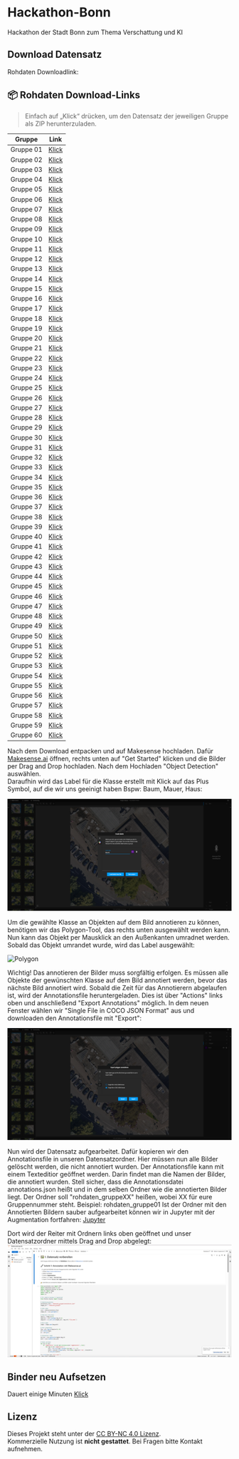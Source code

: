 # Hackathon-Bonn
Hackathon der Stadt Bonn zum Thema Verschattung und KI

## Download Datensatz
Rohdaten Downloadlink:   

## 📦 Rohdaten Download-Links

> Einfach auf „Klick“ drücken, um den Datensatz der jeweiligen Gruppe als ZIP herunterzuladen.

| Gruppe | Link |
|--------|------|
| Gruppe 01 | [Klick](https://mrzinken.duckdns.org/s/9Ck9LWp5gBzzfXe) |
| Gruppe 02 | [Klick](https://mrzinken.duckdns.org/s/G02) |
| Gruppe 03 | [Klick](https://mrzinken.duckdns.org/s/G03) |
| Gruppe 04 | [Klick](https://mrzinken.duckdns.org/s/G04) |
| Gruppe 05 | [Klick](https://mrzinken.duckdns.org/s/G05) |
| Gruppe 06 | [Klick](https://mrzinken.duckdns.org/s/G06) |
| Gruppe 07 | [Klick](https://mrzinken.duckdns.org/s/G07) |
| Gruppe 08 | [Klick](https://mrzinken.duckdns.org/s/G08) |
| Gruppe 09 | [Klick](https://mrzinken.duckdns.org/s/G09) |
| Gruppe 10 | [Klick](https://mrzinken.duckdns.org/s/G10) |
| Gruppe 11 | [Klick](https://mrzinken.duckdns.org/s/G11) |
| Gruppe 12 | [Klick](https://mrzinken.duckdns.org/s/G12) |
| Gruppe 13 | [Klick](https://mrzinken.duckdns.org/s/G13) |
| Gruppe 14 | [Klick](https://mrzinken.duckdns.org/s/G14) |
| Gruppe 15 | [Klick](https://mrzinken.duckdns.org/s/G15) |
| Gruppe 16 | [Klick](https://mrzinken.duckdns.org/s/G16) |
| Gruppe 17 | [Klick](https://mrzinken.duckdns.org/s/G17) |
| Gruppe 18 | [Klick](https://mrzinken.duckdns.org/s/G18) |
| Gruppe 19 | [Klick](https://mrzinken.duckdns.org/s/G19) |
| Gruppe 20 | [Klick](https://mrzinken.duckdns.org/s/G20) |
| Gruppe 21 | [Klick](https://mrzinken.duckdns.org/s/G21) |
| Gruppe 22 | [Klick](https://mrzinken.duckdns.org/s/G22) |
| Gruppe 23 | [Klick](https://mrzinken.duckdns.org/s/G23) |
| Gruppe 24 | [Klick](https://mrzinken.duckdns.org/s/G24) |
| Gruppe 25 | [Klick](https://mrzinken.duckdns.org/s/G25) |
| Gruppe 26 | [Klick](https://mrzinken.duckdns.org/s/G26) |
| Gruppe 27 | [Klick](https://mrzinken.duckdns.org/s/G27) |
| Gruppe 28 | [Klick](https://mrzinken.duckdns.org/s/G28) |
| Gruppe 29 | [Klick](https://mrzinken.duckdns.org/s/G29) |
| Gruppe 30 | [Klick](https://mrzinken.duckdns.org/s/G30) |
| Gruppe 31 | [Klick](https://mrzinken.duckdns.org/s/G31) |
| Gruppe 32 | [Klick](https://mrzinken.duckdns.org/s/G32) |
| Gruppe 33 | [Klick](https://mrzinken.duckdns.org/s/G33) |
| Gruppe 34 | [Klick](https://mrzinken.duckdns.org/s/G34) |
| Gruppe 35 | [Klick](https://mrzinken.duckdns.org/s/G35) |
| Gruppe 36 | [Klick](https://mrzinken.duckdns.org/s/G36) |
| Gruppe 37 | [Klick](https://mrzinken.duckdns.org/s/G37) |
| Gruppe 38 | [Klick](https://mrzinken.duckdns.org/s/G38) |
| Gruppe 39 | [Klick](https://mrzinken.duckdns.org/s/G39) |
| Gruppe 40 | [Klick](https://mrzinken.duckdns.org/s/G40) |
| Gruppe 41 | [Klick](https://mrzinken.duckdns.org/s/G41) |
| Gruppe 42 | [Klick](https://mrzinken.duckdns.org/s/G42) |
| Gruppe 43 | [Klick](https://mrzinken.duckdns.org/s/G43) |
| Gruppe 44 | [Klick](https://mrzinken.duckdns.org/s/G44) |
| Gruppe 45 | [Klick](https://mrzinken.duckdns.org/s/G45) |
| Gruppe 46 | [Klick](https://mrzinken.duckdns.org/s/G46) |
| Gruppe 47 | [Klick](https://mrzinken.duckdns.org/s/G47) |
| Gruppe 48 | [Klick](https://mrzinken.duckdns.org/s/G48) |
| Gruppe 49 | [Klick](https://mrzinken.duckdns.org/s/G49) |
| Gruppe 50 | [Klick](https://mrzinken.duckdns.org/s/G50) |
| Gruppe 51 | [Klick](https://mrzinken.duckdns.org/s/G51) |
| Gruppe 52 | [Klick](https://mrzinken.duckdns.org/s/G52) |
| Gruppe 53 | [Klick](https://mrzinken.duckdns.org/s/G53) |
| Gruppe 54 | [Klick](https://mrzinken.duckdns.org/s/G54) |
| Gruppe 55 | [Klick](https://mrzinken.duckdns.org/s/G55) |
| Gruppe 56 | [Klick](https://mrzinken.duckdns.org/s/G56) |
| Gruppe 57 | [Klick](https://mrzinken.duckdns.org/s/G57) |
| Gruppe 58 | [Klick](https://mrzinken.duckdns.org/s/G58) |
| Gruppe 59 | [Klick](https://mrzinken.duckdns.org/s/G59) |
| Gruppe 60 | [Klick](https://mrzinken.duckdns.org/s/G60) |



Nach dem Download entpacken und auf Makesense hochladen. Dafür [Makesense.ai](https://www.makesense.ai/) öffnen, rechts unten auf "Get Started" klicken und die Bilder per Drag and Drop hochladen. Nach dem Hochladen "Object Detection" auswählen.  
Daraufhin wird das Label für die Klasse erstellt mit Klick auf das Plus Symbol, auf die wir uns geeinigt haben Bspw: Baum, Mauer, Haus:  

![Label](images/makesense_label.PNG)  


Um die gewählte Klasse an Objekten auf dem Bild annotieren zu können, benötigen wir das Polygon-Tool, das rechts unten ausgewählt werden kann. Nun kann das Objekt per Mausklick an den Außenkanten umradnet werden. Sobald das Objekt umrandet wurde, wird das Label ausgewählt:

![Polygon](images/makesense_polygon.PNG)  


Wichtig! Das annotieren der Bilder muss sorgfältig erfolgen. Es müssen alle Objekte der gewünschten Klasse auf dem Bild annotiert werden, bevor das nächste Bild annotiert wird.
Sobald die Zeit für das Annotierern abgelaufen ist, wird der Annotationsfile heruntergeladen. Dies ist über "Actions" links oben und anschließend "Export Annotations" möglich. In dem neuen Fenster wählen wir "Single File in COCO JSON Format" aus und downloaden den Annotationsfile mit "Export":

![Export](images/makesense_export.PNG) 


Nun wird der Datensatz aufgearbeitet. Dafür kopieren wir den Annotationsfile in unseren Datensatzordner. Hier müssen nun alle Bilder gelöscht werden, die nicht annotiert wurden. Der Annotationsfile kann mit einem Texteditior geöffnet werden. Darin findet man die Namen der Bilder, die annotiert wurden. Stell sicher, dass die Annotationsdatei annotations.json heißt und in dem selben Ordner wie die annotierten Bilder liegt. Der Ordner soll "rohdaten_gruppeXX" heißen, wobei XX für eure Gruppennummer steht. Beispiel: rohdaten_gruppe01
Ist der Ordner mit den Annotierten Bildern sauber aufgearbeitet können wir in Jupyter mit der Augmentation fortfahren: [Jupyter](https://mybinder.org/v2/gh/MrZinken/Hackathon-Bonn/HEAD?labpath=jupyter%2FDatensatz.ipynb)  

Dort wird der Reiter mit Ordnern links oben geöffnet und unser Datensatzordner mittels Drag and Drop abgelegt:  
![Upload](images/jupyter_upload.PNG) 

## Binder neu Aufsetzen
Dauert einige Minuten
[Klick](https://mybinder.org/v2/gh/MrZinken/Hackathon-Bonn/HEAD?labpath=jupyter%2FDatensatz.ipynb)


## Lizenz

Dieses Projekt steht unter der [CC BY-NC 4.0 Lizenz](https://creativecommons.org/licenses/by-nc/4.0/).  
Kommerzielle Nutzung ist **nicht gestattet**. Bei Fragen bitte Kontakt aufnehmen.
